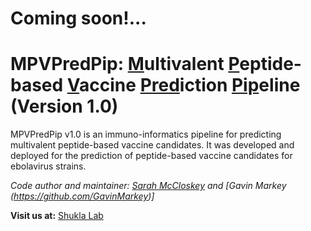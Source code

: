 # Coming soon!...

# MPVPredPip: <ins>M</ins>ultivalent <ins>P</ins>eptide-based <ins>V</ins>accine <ins>Pred</ins>iction <ins>Pip</ins>eline (Version 1.0)

MPVPredPip v1.0 is an immuno-informatics pipeline for predicting multivalent peptide-based vaccine candidates. It was developed and deployed for the prediction of peptide-based vaccine candidates for ebolavirus strains.

*Code author and maintainer: [Sarah McCloskey](https://github.com/sarahmc2) and [Gavin Markey (https://github.com/GavinMarkey)]*

**Visit us at:** [Shukla Lab](https://shuklalab.github.io/)
